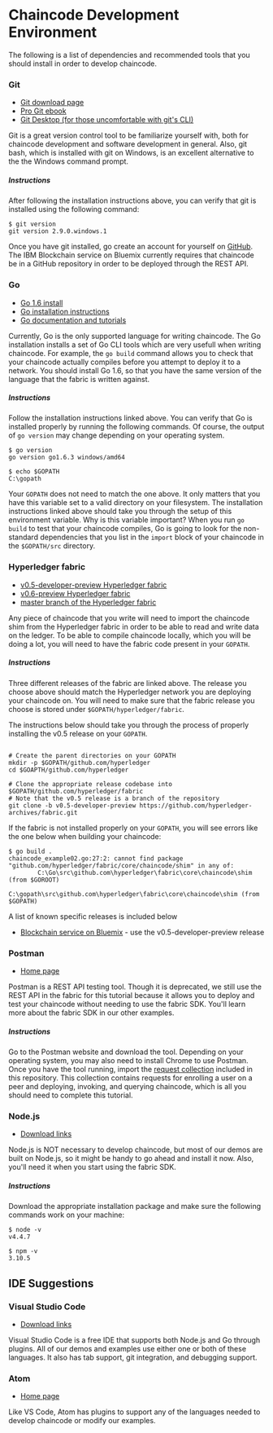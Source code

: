 # Chaincode Development Environment
The following is a list of dependencies and recommended tools that you should install in order to develop chaincode.

### Git
- [Git download page](https://git-scm.com/downloads)
- [Pro Git ebook](https://git-scm.com/book/en/v2)
- [Git Desktop (for those uncomfortable with git's CLI)](https://desktop.github.com/)

Git is a great version control tool to be familiarize yourself with, both for chaincode development and software development in general.  Also, git bash, which is installed with git on Windows, is an excellent alternative to the the Windows command prompt.

##### Instructions
After following the installation instructions above, you can verify that git is installed using the following command:

```
$ git version
git version 2.9.0.windows.1
```

Once you have git installed, go create an account for yourself on [GitHub](https://Github.com/).  The IBM Blockchain service on Bluemix currently requires that chaincode be in a GitHub repository in order to be deployed through the REST API.

### Go
- [Go 1.6 install](https://golang.org/dl/#go1.6.3)
- [Go installation instructions](https://golang.org/doc/install)
- [Go documentation and tutorials](https://golang.org/doc/)

Currently, Go is the only supported language for writing chaincode.  The Go installation installs a set of Go CLI tools which are very usefull when writing chaincode.  For example, the `go build` command allows you to check that your chaincode actually compiles before you attempt to deploy it to a network.  You should install Go 1.6, so that you have the same version of the language that the fabric is written against.

##### Instructions
Follow the installation instructions linked above.  You can verify that Go is installed properly by running the following commands.  Of course, the output of `go version` may change depending on your operating system.

```
$ go version
go version go1.6.3 windows/amd64

$ echo $GOPATH
C:\gopath
```

Your `GOPATH` does not need to match the one above.  It only matters that you have this variable set to a valid directory on your filesystem.  The installation instructions linked above should take you through the setup of this environment variable.  Why is this variable important?  When you run `go build` to test that your chaincode compiles, Go is going to look for the non-standard dependencies that you list in the `import` block of your chaincode in the `$GOPATH/src` directory.  

### Hyperledger fabric
- [v0.5-developer-preview Hyperledger fabric](https://github.com/hyperledger-archives/fabric/tree/v0.5-developer-preview)
- [v0.6-preview Hyperledger fabric](https://gerrit.hyperledger.org/r/gitweb?p=fabric.git;a=shortlog;h=refs/heads/v0.6)
- [master branch of the Hyperledger fabric](https://gerrit.hyperledger.org/r/gitweb?p=fabric.git;a=summary)

Any piece of chaincode that you write will need to import the chaincode shim from the Hyperledger fabric in order to be able to read and write data on the ledger.  To be able to compile chaincode locally, which you will be doing a lot, you will need to have the fabric code present in your `GOPATH`.

##### Instructions

Three different releases of the fabric are linked above.  The release you choose above should match the Hyperledger network you are deploying your chaincode on.  You will need to make sure that the fabric release you choose is stored under `$GOPATH/hyperledger/fabric`.

The instructions below should take you through the process of properly installing the v0.5 release on your `GOPATH`.
```

# Create the parent directories on your GOPATH
mkdir -p $GOPATH/github.com/hyperledger
cd $GOAPTH/github.com/hyperledger

# Clone the appropriate release codebase into $GOPATH/github.com/hyperledger/fabric
# Note that the v0.5 release is a branch of the repository
git clone -b v0.5-developer-preview https://github.com/hyperledger-archives/fabric.git
```

If the fabric is not installed properly on your `GOPATH`, you will see errors like the one below when building your chaincode:
```
$ go build .
chaincode_example02.go:27:2: cannot find package "github.com/hyperledger/fabric/core/chaincode/shim" in any of:
        C:\Go\src\github.com\hyperledger\fabric\core\chaincode\shim (from $GOROOT)
        C:\gopath\src\github.com\hyperledger\fabric\core\chaincode\shim (from $GOPATH)
```

A list of known specific releases is included below

- [Blockchain service on Bluemix](https://new-console.ng.bluemix.net/catalog/services/blockchain/) - use the v0.5-developer-preview release


### Postman
- [Home page](https://www.getpostman.com/)

Postman is a REST API testing tool.  Though it is deprecated, we still use the REST API in the fabric for this tutorial because it
allows you to deploy and test your chaincode without needing to use the fabric SDK.  You'll learn more about the fabric SDK in our other
examples.

##### Instructions
Go to the Postman website and download the tool.  Depending on your operating system, you may also need to install Chrome to use Postman.  Once you have the tool running, import the [request collection](../LearnChaincodeREST.postman_collection.json) included in this repository.  This collection contains requests for enrolling a user on a peer and deploying, invoking, and querying chaincode, which is all you should need to complete this tutorial.

### Node.js
- [Download links](https://nodejs.org/en/download/)

Node.js is NOT necessary to develop chaincode, but most of our demos are built on Node.js, so it might be handy to go ahead and install it now.  Also, you'll need it when you start using the fabric SDK.

##### Instructions
Download the appropriate installation package and make sure the following commands work on your machine:
```
$ node -v
v4.4.7

$ npm -v
3.10.5
```

## IDE Suggestions
### Visual Studio Code
- [Download links](https://code.visualstudio.com/#alt-downloads)

Visual Studio Code is a free IDE that supports both Node.js and Go through plugins.  All of our demos and examples use either one or both of these languages.  It also has tab support, git integration, and debugging support.

### Atom
- [Home page](https://atom.io/)

Like VS Code, Atom has plugins to support any of the languages needed to develop chaincode or modify our examples.